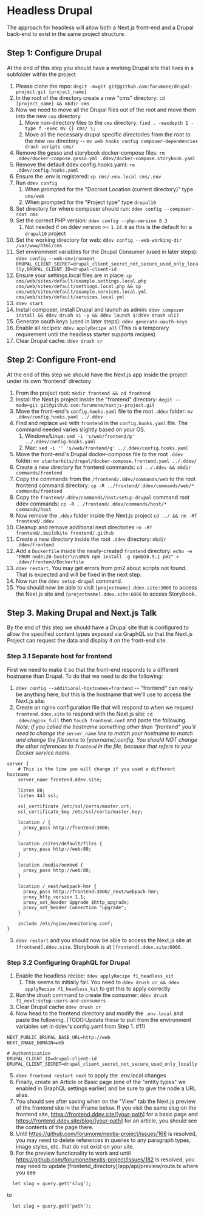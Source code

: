 # Headless Drupal

The approach for headless will allow both a Next.js front-end and a Drupal back-end to exist in the same project structure.

## Step 1: Configure Drupal
At the end of this step you should have a working Drupal site that lives in a subfolder within the project

1. Please clone the repo: `degit -m=git git@github.com:forumone/drupal-project.git [project_name]`
2. In the root of the directory create a new "cms" directory: `cd [project_name] && mkdir cms`
3. Now we need to move all the Drupal files out of the root and move them into the new `cms` directory.
   1. Move non-directory files to the `cms` directory: `find . -maxdepth 1 -type f -exec mv {} cms/ \;`
   2. Move all the necessary drupal specific directories from the root to the new `cms` directory -- `mv web hooks config composer-dependencies drush scripts cms/`
6. Remove the gesso and storybook docker-compose files: `rm .ddev/docker-compose.gesso.yml .ddev/docker-compose.storybook.yaml`
7. Remove the default ddev config.hooks.yaml: `rm .ddev/config.hooks.yaml`
8. Ensure the .env is registered: `cp cms/.env.local cms/.env`
9. Run `ddev config`
   1. When prompted for the "Docroot Location (current directory)" type `cms/web`
   2. When prompted for the "Project type"  type `drupal10` 
11. Set directory for where composer should run: `ddev config --composer-root cms`
12. Set the correct PHP version: `ddev config --php-version 8.3`
    1. Not needed if on ddev version >= `1.24.0` as this is the default for a `drupal10` project
13. Set the working directory for web: `ddev config --web-working-dir /var/www/html/cms`
14. Set environment variables for the Drupal Consumer (used in later steps): `ddev config --web-environment DRUPAL_CLIENT_SECRET=drupal_client_secret_not_secure_used_only_locally,DRUPAL_CLIENT_ID=drupal-client-id`
14. Ensure your settings.local files are in place: `cp cms/web/sites/default/example.settings.local.php cms/web/sites/default/settings.local.php && cp cms/web/sites/default/example.services.local.yml cms/web/sites/default/services.local.yml`
15. `ddev start`
16. Install composer, install Drupal and launch as admin: `ddev composer install && ddev drush si -y && ddev launch $(ddev drush uli)`
17. Generate oauth keys (used in later steps): `ddev generate-oauth-keys`
17. Enable all recipes: `ddev applyRecipe all` (This is a temporary requirement until the headless starter supports recipes)
18. Clear Drupal cache: `ddev drush cr`

## Step 2: Configure Front-end
At the end of this step we should have the Next.js app inside the project under its own 'frontend' directory
1. From the project root: `mkdir frontend && cd frontend`
2. Install the Next.js project inside the "frontend" directory: `degit --mode=git git@github.com:forumone/nextjs-project.git`
3. Move the front-end's `config.hooks.yaml` file to the root `.ddev` folder: `mv .ddev/config.hooks.yaml ../.ddev`
4. Find and replace `web` with `frontend` in the `config.hooks.yaml` file. The command needed varies slightly based on your OS.
   1. Windows/Linux: `sed -i 's/web/frontend/g' ../.ddev/config.hooks.yaml`
   2. Mac: `sed -i '' 's/web/frontend/g' ../.ddev/config.hooks.yaml`    
5. Move the front-end's Drupal docker-compose file to the root `.ddev` folder: `mv starterkits/drupal/docker-compose.frontend.yaml ../.ddev/`
6. Create a new directory for frontend commands: `cd ../.ddev && mkdir commands/frontend`
7. Copy the commands from the `/frontend/.ddev/commands/web` to the root frontend command directory: `cp -R ../frontend/.ddev/commands/web/* commands/frontend`
8. Copy the `frontend/.ddev/commands/host/setup-drupal` command root ddev commands: `cp -R ../frontend/.ddev/commands/host/* commands/host`
9. Now remove the `.ddev` folder inside the Next.js project `cd ../ && rm -Rf frontend/.ddev`
10. Cleanup and remove additional next directories `rm -Rf frontend/.buildkite frontend/.github`
11. Create a new directory inside the root `.ddev` directory: `mkdir .ddev/frontend`
12. Add a `Dockerfile` inside the newly-created `frontend` directory: `echo -e "FROM node:20-buster\n\nRUN npm install -g npm@10.9.1 pm2" > .ddev/frontend/Dockerfile`
13. `ddev restart`. You may get errors from pm2 about scripts not found. That is expected and will be fixed in the next step.
14. Now run the `ddev setup-drupal` command.
15. You should now be able to visit `[projectname].ddev.site:3000` to access the Next.js site and `[projectname].ddev.site:6006` to access Storybook..

## Step 3. Making Drupal and Next.js Talk
By the end of this step we should have a Drupal site that is configured to allow the specified content types exposed via GraphQL so that the Next.js Project can request the data and display it on the front-end site.

### Step 3.1 Separate host for frontend
First we need to make it so that the front-end responds to a different hostname than Drupal. To do that we need to do the following:
1. `ddev config --additional-hostnames=frontend` -- "frontend" can really be anything here, but this is the hostname that we'll use to access the Next.js site.
2. Create an nginx configuration file that will respond to when we request `frontend.ddev.site` to respond with the Next.js site: `cd .ddev/nginx_full` then `touch frontend.conf` and paste the following. _Note: if you called the hostname something other than "frontend" you'll need to change the `server_name` line to match your hostname to match and change the filename to [yourname].config. You should NOT change the other references to `frontend` in the file, because that refers to your Docker service name._
```
server {
    # This is the line you will change if you used a different hostname
    server_name frontend.ddev.site;

    listen 80;
    listen 443 ssl;

    ssl_certificate /etc/ssl/certs/master.crt;
    ssl_certificate_key /etc/ssl/certs/master.key;

    location / {
      proxy_pass http://frontend:3000;
    }

    location /sites/default/files {
      proxy_pass http://web:80;
    }

    location /media/oembed {
      proxy_pass http://web:80;
    }

    location /_next/webpack-hmr {
      proxy_pass http://frontend:3000/_next/webpack-hmr;
      proxy_http_version 1.1;
      proxy_set_header Upgrade $http_upgrade;
      proxy_set_header Connection "upgrade";
    }

    include /etc/nginx/monitoring.conf;
}
```
3. `ddev restart` and you should now be able to access the Next.js site at `[frontend].ddev.site`. Storybook is at `[frontend].ddev.site:6006`.

### Step 3.2 Configuring GraphQL for Drupal
1. Enable the headless recipe: `ddev applyRecipe f1_headless_kit`
   1. This seems to initially fail. You need to `ddev drush cr && ddev applyRecipe f1_headless_kit` to get this to apply correctly
2. Run the drush command to create the consumer: `ddev drush f1_next:setup-users-and-consumers`
3. Clear Drupal cache `ddev drush cr`
3. Now head to the frontend directory and modify the `.env.local` and paste the following. (TODO:Update these to pull from the environment variables set in ddev's config.yaml from Step 1. #11)
```
NEXT_PUBLIC_DRUPAL_BASE_URL=http://web
NEXT_IMAGE_DOMAIN=web

# Authentication
DRUPAL_CLIENT_ID=drupal-client-id
DRUPAL_CLIENT_SECRET=drupal_client_secret_not_secure_used_only_locally
```
5. `ddev frontend restart next` to apply the .env.local changes
6. Finally, create an Article or Basic page (one of the "entity types" we enabled in GraphQL settings earlier) and be sure to give the node a URL alias.
7. You should see after saving when on the "View" tab the Next.js preview of the frontend site in the iFrame below. If you visit the same slug on the frontend site, https://frontend.ddev.site/[your-path] for a basic page and https://frontend.ddev.site/blog/[your-path] for an article, you should see the contents of the page there.
8. Until https://github.com/forumone/nextjs-project/issues/168 is resolved, you may need to delete references in queries to any paragraph types, image styles, etc. that do not exist on your site.
9. For the preview functionality to work and until https://github.com/forumone/nextjs-project/issues/182 is resolved, you may need to update [frontend_directory]/app/api/preview/route.ts where you see
```
  let slug = query.get('slug');
```

to 

```
  let slug = query.get('path');
```
